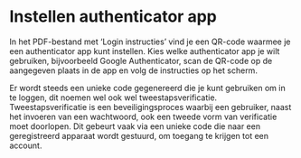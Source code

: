 # Instellen authenticator app

In het PDF-bestand met ‘Login instructies’ vind je een QR-code waarmee je een authenticator app kunt instellen. Kies welke
authenticator app je wilt gebruiken, bijvoorbeeld Google Authenticator, scan de QR-code op de aangegeven plaats in de app
en volg de instructies op het scherm.

Er wordt steeds een unieke code gegenereerd die je kunt gebruiken om in te loggen, dit noemen wel ook wel tweestapsverificatie.
Tweestapsverificatie is een beveiligingsproces waarbij een gebruiker, naast het invoeren van een wachtwoord, ook een tweede vorm
van verificatie moet doorlopen. Dit gebeurt vaak via een unieke code die naar een geregistreerd apparaat wordt gestuurd, om toegang
te krijgen tot een account.
